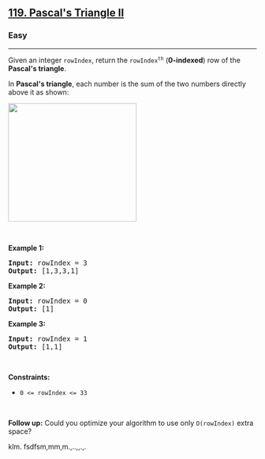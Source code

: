 <h2><a href="https://leetcode.com/problems/pascals-triangle-ii/">119. Pascal's Triangle II</a></h2><h3>Easy</h3><hr><div><p>Given an integer <code>rowIndex</code>, return the <code>rowIndex<sup>th</sup></code> (<strong>0-indexed</strong>) row of the <strong>Pascal's triangle</strong>.</p>

<p>In <strong>Pascal's triangle</strong>, each number is the sum of the two numbers directly above it as shown:</p>
<img alt="" src="https://upload.wikimedia.org/wikipedia/commons/0/0d/PascalTriangleAnimated2.gif" style="height:240px; width:260px">
<p>&nbsp;</p>
<p><strong>Example 1:</strong></p>
<pre><strong>Input:</strong> rowIndex = 3
<strong>Output:</strong> [1,3,3,1]
</pre><p><strong>Example 2:</strong></p>
<pre><strong>Input:</strong> rowIndex = 0
<strong>Output:</strong> [1]
</pre><p><strong>Example 3:</strong></p>
<pre><strong>Input:</strong> rowIndex = 1
<strong>Output:</strong> [1,1]
</pre>
<p>&nbsp;</p>
<p><strong>Constraints:</strong></p>

<ul>
	<li><code>0 &lt;= rowIndex &lt;= 33</code></li>
</ul>

<p>&nbsp;</p>
<p><strong>Follow up:</strong> Could you optimize your algorithm to use only <code>O(rowIndex)</code> extra space?</p>
</div>













klm.
fsdfsm,mm,m.,..,,.,.
